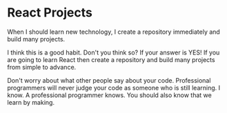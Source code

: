 # React Projects 

When I should learn new technology, I create a repository immediately and build many projects.

I think this is a good habit. Don't you think so?
If your answer is YES!
If you are going to learn React then create a repository and build many projects from simple to advance.

Don't worry about what other people say about your code.
Professional programmers will never judge your code as someone who is still learning.
I know. A professional programmer knows. You should also know that we learn by making.
